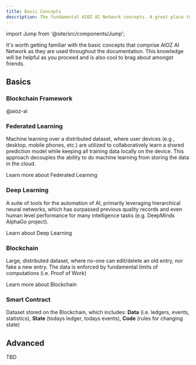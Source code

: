 ```yaml
---
title: Basic Concepts
description: The fundamental AIOZ AI Network concepts. A great place to start learning about AIOZ AI Network.
---
```


import Jump from '@site/src/components/Jump';

It's worth getting familiar with the basic concepts that comprise AIOZ AI Network as they
are used throughout the documentation. This knowledge will be helpful as you
proceed and is also cool to brag about amongst friends.

## Basics

### Blockchain Framework

@aioz-ai

### Federated Learning
Machine learning over a distributed dataset, where user devices (e.g., desktop, mobile phones, etc.) are utilized to collaboratively learn a shared prediction model while keeping all training data locally on the device. This approach decouples the ability to do machine learning from storing the data in the cloud.

<Jump to="../../advanced/core/federated-learning">Learn more about Federated Learning</Jump>

### Deep Learning

A suite of tools for the automation of AI, primarily leveraging hierarchical neural networks, which has surpassed previous quality records and even human level performance for many intelligence tasks (e.g. DeepMinds AlphaGo project).

<Jump to="../../advanced/deep-learning/">Learn about Deep Learning</Jump>

### Blockchain

Large, distributed dataset, where no-one can edit/delete an old entry, nor fake a new entry. The data is enforced by fundamental limits of computations (i.e. Proof of Work)

<Jump to="../../advanced/blockchain/">Learn more about Blockchain</Jump>

### Smart Contract

Dataset stored on the Blockchain, which includes: **Data** (i.e. ledgers, events, statistics), **State** (todays ledger, todays events), **Code** (rules for changing state)

## Advanced
TBD
